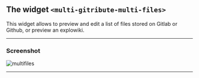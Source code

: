 
## The widget `<multi-gitribute-multi-files>`

This widget allows to preview and edit a list of files stored on Gitlab or Github, or preview an explowiki.

---

### Screenshot

![multifiles](https://raw.githubusercontent.com/multi-coop/gitribute-documentation-content/main/images/screenshots/multifiles-preview-01.png)

---
